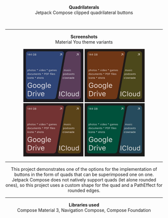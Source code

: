 <p align="center">
    <strong>Quadrilaterals</strong><br>
    Jetpack Compose clipped quadrilateral buttons
</p><br>

---

<p align="center">
    <strong>Screenshots</strong><br>
    Material You theme variants
</p>
<p align="middle">
    <img src="/example/blue.jpg" height="170" />
    <img src="/example/yellow.jpg" height="170" />
    <img src="/example/pink.jpg" height="170" />
    <img src="/example/green.jpg" height="170" />
</p>

---

<p align="center">
This project demonstrates one of the options for the implementation of buttons in the form of quads
that can be superimposed one on one.<br>
Jetpack Compose does not natively support quads (let alone rounded ones), so this project uses a
custom shape for the quad and a PathEffect for rounded edges.<br>
</p>

---

<p align="center">
    <strong>Libraries used</strong><br>
    Compose Material 3, Navigation Compose, Compose Foundation
</p><br>
